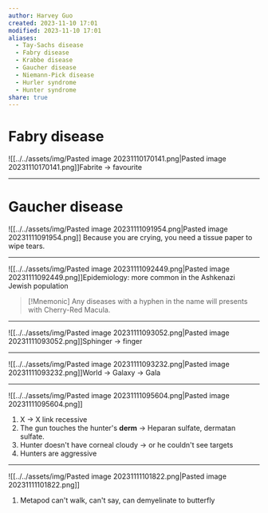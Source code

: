 ```yaml
---
author: Harvey Guo
created: 2023-11-10 17:01
modified: 2023-11-10 17:01
aliases:
  - Tay-Sachs disease
  - Fabry disease
  - Krabbe disease
  - Gaucher disease
  - Niemann-Pick disease
  - Hurler syndrome
  - Hunter syndrome
share: true
---
```


# Fabry disease
![[../../assets/img/Pasted image 20231110170141.png|Pasted image 20231110170141.png]]Fabrite -> favourite

---
# Gaucher disease
![[../../assets/img/Pasted image 20231111091954.png|Pasted image 20231111091954.png]] Because you are crying, you need a tissue paper to wipe tears.

---
![[../../assets/img/Pasted image 20231111092449.png|Pasted image 20231111092449.png]]Epidemiology: more common in the Ashkenazi Jewish population
>[!Mnemonic] 
>Any diseases with a hyphen in the name will presents with Cherry-Red Macula.

---
![[../../assets/img/Pasted image 20231111093052.png|Pasted image 20231111093052.png]]Sphinger -> finger

---
![[../../assets/img/Pasted image 20231111093232.png|Pasted image 20231111093232.png]]World -> Galaxy -> Gala

---
![[../../assets/img/Pasted image 20231111095604.png|Pasted image 20231111095604.png]]
1. X -> X link recessive
2. The gun touches the hunter's **derm** -> Heparan sulfate, dermatan sulfate.
3. Hunter doesn't have corneal cloudy -> or he couldn't see targets
4. Hunters are aggressive

---
![[../../assets/img/Pasted image 20231111101822.png|Pasted image 20231111101822.png]]
1. Metapod can't walk, can't say, can demyelinate to butterfly